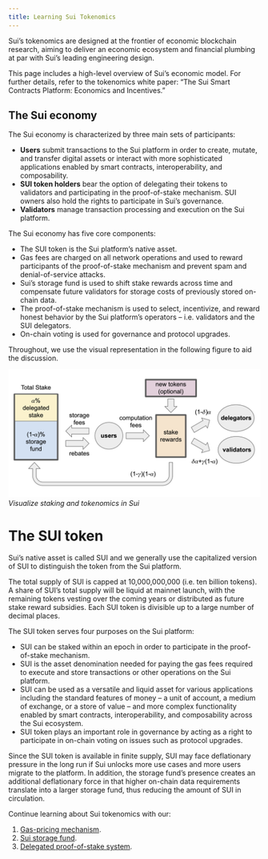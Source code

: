 ```yaml
---
title: Learning Sui Tokenomics
---
```


Sui’s tokenomics are designed at the frontier of economic blockchain research, aiming to deliver an economic ecosystem and financial plumbing at par with Sui’s leading engineering design. 

This page includes a high-level overview of Sui’s economic model. For further details, refer to the tokenomics white paper: “The Sui Smart Contracts Platform: Economics and Incentives.”


## The Sui economy

The Sui economy is characterized by three main sets of participants:

* **Users** submit transactions to the Sui platform in order to create, mutate, and transfer digital assets or interact with more sophisticated applications enabled by smart contracts, interoperability, and composability.
* **SUI token holders** bear the option of delegating their tokens to validators and participating in the proof-of-stake mechanism. SUI owners also hold the rights to participate in Sui’s governance.
* **Validators** manage transaction processing and execution on the Sui platform.

The Sui economy has five core components:

* The SUI token is the Sui platform’s native asset. 
* Gas fees are charged on all network operations and used to reward participants of the proof-of-stake mechanism and prevent spam and denial-of-service attacks.
* Sui’s storage fund is used to shift stake rewards across time and compensate future validators for storage costs of previously stored on-chain data.
* The proof-of-stake mechanism is used to select, incentivize, and reward honest behavior by the Sui platform’s operators – i.e. validators and the SUI delegators.
* On-chain voting is used for governance and protocol upgrades.

Throughout, we use the visual representation in the following figure to aid the discussion. 

![Sui tokenomics flow](../../../static/sui-tokenomics-flow.png "See staking and tokenomics in Sui")
*Visualize staking and tokenomics in Sui*

# The SUI token

Sui’s native asset is called SUI and we generally use the capitalized version of SUI to distinguish the token from the Sui platform.

The total supply of SUI is capped at 10,000,000,000 (i.e. ten billion tokens). A share of SUI’s total supply will be liquid at mainnet launch, with the remaining tokens vesting over the coming years or distributed as future stake reward subsidies. Each SUI token is divisible up to a large number of decimal places.

The SUI token serves four purposes on the Sui platform:

* SUI can be staked within an epoch in order to participate in the proof-of-stake mechanism. 
* SUI is the asset denomination needed for paying the gas fees required to execute and store transactions or other operations on the Sui platform. 
* SUI can be used as a versatile and liquid asset for various applications including the standard features of money – a unit of account, a medium of exchange, or a store of value – and more complex functionality enabled by smart contracts, interoperability, and composability across the Sui ecosystem. 
* SUI token plays an important role in governance by acting as a right to participate in on-chain voting on issues such as protocol upgrades.

Since the SUI token is available in finite supply, SUI may face deflationary pressure in the long run if Sui unlocks more use cases and more users migrate to the platform. In addition, the storage fund’s presence creates an additional deflationary force in that higher on-chain data requirements translate into a larger storage fund, thus reducing the amount of SUI in circulation.

Continue learning about Sui tokenomics with our:
1. [Gas-pricing mechanism](../tokenomics/gas-pricing.md).
1. [Sui storage fund](../tokenomics/storage-fund.md).
2. [Delegated proof-of-stake system](../tokenomics/proof-of-stake.md).

